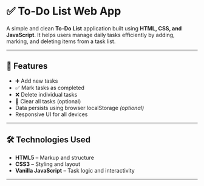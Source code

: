 # ✅ To-Do List Web App

A simple and clean **To-Do List** application built using **HTML, CSS, and JavaScript**. It helps users manage daily tasks efficiently by adding, marking, and deleting items from a task list.

---

## 🧰 Features

- ➕ Add new tasks  
- ✅ Mark tasks as completed  
- ❌ Delete individual tasks  
- 🧹 Clear all tasks (optional)  
- Data persists using browser localStorage *(optional)*  
- Responsive UI for all devices

---

## 🛠️ Technologies Used

- **HTML5** – Markup and structure
- **CSS3** – Styling and layout
- **Vanilla JavaScript** – Task logic and interactivity

---



